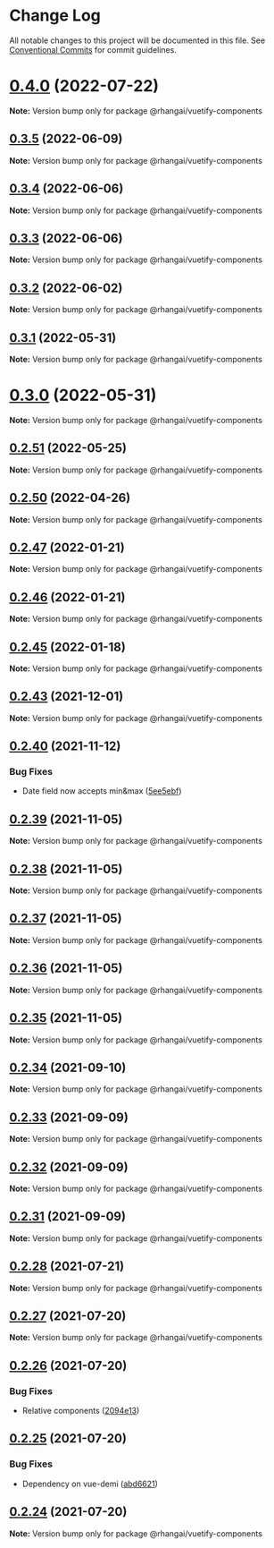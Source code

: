 # Change Log

All notable changes to this project will be documented in this file.
See [Conventional Commits](https://conventionalcommits.org) for commit guidelines.

# [0.4.0](https://github.com/rhangai/node-web-packages/compare/v0.3.7...v0.4.0) (2022-07-22)

**Note:** Version bump only for package @rhangai/vuetify-components





## [0.3.5](https://github.com/rhangai/node-web-packages/compare/v0.3.4...v0.3.5) (2022-06-09)

**Note:** Version bump only for package @rhangai/vuetify-components





## [0.3.4](https://github.com/rhangai/node-web-packages/compare/v0.3.3...v0.3.4) (2022-06-06)

**Note:** Version bump only for package @rhangai/vuetify-components





## [0.3.3](https://github.com/rhangai/node-web-packages/compare/v0.3.2...v0.3.3) (2022-06-06)

**Note:** Version bump only for package @rhangai/vuetify-components





## [0.3.2](https://github.com/rhangai/node-web-packages/compare/v0.3.1...v0.3.2) (2022-06-02)

**Note:** Version bump only for package @rhangai/vuetify-components





## [0.3.1](https://github.com/rhangai/node-web-packages/compare/v0.3.0...v0.3.1) (2022-05-31)

**Note:** Version bump only for package @rhangai/vuetify-components





# [0.3.0](https://github.com/rhangai/node-web-packages/compare/v0.2.51...v0.3.0) (2022-05-31)

**Note:** Version bump only for package @rhangai/vuetify-components





## [0.2.51](https://github.com/rhangai/node-web-packages/compare/v0.2.50...v0.2.51) (2022-05-25)

**Note:** Version bump only for package @rhangai/vuetify-components





## [0.2.50](https://github.com/rhangai/node-web-packages/compare/v0.2.49...v0.2.50) (2022-04-26)

**Note:** Version bump only for package @rhangai/vuetify-components





## [0.2.47](https://github.com/rhangai/node-web-packages/compare/v0.2.46...v0.2.47) (2022-01-21)

**Note:** Version bump only for package @rhangai/vuetify-components





## [0.2.46](https://github.com/rhangai/node-web-packages/compare/v0.2.45...v0.2.46) (2022-01-21)

**Note:** Version bump only for package @rhangai/vuetify-components





## [0.2.45](https://github.com/rhangai/node-web-packages/compare/v0.2.44...v0.2.45) (2022-01-18)

**Note:** Version bump only for package @rhangai/vuetify-components





## [0.2.43](https://github.com/rhangai/node-web-packages/compare/v0.2.42...v0.2.43) (2021-12-01)

**Note:** Version bump only for package @rhangai/vuetify-components





## [0.2.40](https://github.com/rhangai/node-web-packages/compare/v0.2.39...v0.2.40) (2021-11-12)


### Bug Fixes

* Date field now accepts min&max ([5ee5ebf](https://github.com/rhangai/node-web-packages/commit/5ee5ebfe74f290122885b670c75ace5062636a3b))





## [0.2.39](https://github.com/rhangai/node-web-packages/compare/v0.2.38...v0.2.39) (2021-11-05)

**Note:** Version bump only for package @rhangai/vuetify-components





## [0.2.38](https://github.com/rhangai/node-web-packages/compare/v0.2.37...v0.2.38) (2021-11-05)

**Note:** Version bump only for package @rhangai/vuetify-components





## [0.2.37](https://github.com/rhangai/node-web-packages/compare/v0.2.36...v0.2.37) (2021-11-05)

**Note:** Version bump only for package @rhangai/vuetify-components





## [0.2.36](https://github.com/rhangai/node-web-packages/compare/v0.2.35...v0.2.36) (2021-11-05)

**Note:** Version bump only for package @rhangai/vuetify-components





## [0.2.35](https://github.com/rhangai/node-web-packages/compare/v0.2.34...v0.2.35) (2021-11-05)

**Note:** Version bump only for package @rhangai/vuetify-components





## [0.2.34](https://github.com/rhangai/node-web-packages/compare/v0.2.33...v0.2.34) (2021-09-10)

**Note:** Version bump only for package @rhangai/vuetify-components





## [0.2.33](https://github.com/rhangai/node-web-packages/compare/v0.2.32...v0.2.33) (2021-09-09)

**Note:** Version bump only for package @rhangai/vuetify-components





## [0.2.32](https://github.com/rhangai/node-web-packages/compare/v0.2.31...v0.2.32) (2021-09-09)

**Note:** Version bump only for package @rhangai/vuetify-components





## [0.2.31](https://github.com/rhangai/node-web-packages/compare/v0.2.30...v0.2.31) (2021-09-09)

**Note:** Version bump only for package @rhangai/vuetify-components





## [0.2.28](https://github.com/rhangai/node-web-packages/compare/v0.2.27...v0.2.28) (2021-07-21)

**Note:** Version bump only for package @rhangai/vuetify-components





## [0.2.27](https://github.com/rhangai/node-web-packages/compare/v0.2.26...v0.2.27) (2021-07-20)

**Note:** Version bump only for package @rhangai/vuetify-components





## [0.2.26](https://github.com/rhangai/node-web-packages/compare/v0.2.25...v0.2.26) (2021-07-20)


### Bug Fixes

* Relative components ([2094e13](https://github.com/rhangai/node-web-packages/commit/2094e1315386c69b0c19dd05f830c010dd0141c9))





## [0.2.25](https://github.com/rhangai/node-web-packages/compare/v0.2.24...v0.2.25) (2021-07-20)


### Bug Fixes

* Dependency on vue-demi ([abd6621](https://github.com/rhangai/node-web-packages/commit/abd6621d025fe38c2b42758a02c9dc30951f7713))





## [0.2.24](https://github.com/rhangai/node-web-packages/compare/v0.2.23...v0.2.24) (2021-07-20)

**Note:** Version bump only for package @rhangai/vuetify-components
